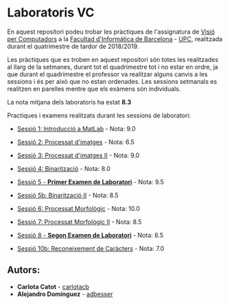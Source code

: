 # Laboratoris VC

En aquest repositori podeu trobar les pràctiques de l'assignatura de [Visió per Computadors](https://www.fib.upc.edu/ca/estudis/graus/grau-en-enginyeria-informatica/pla-destudis/assignatures/VC) a la [Facultad d'Informática de Barcelona](https://www.fib.upc.edu/ca/inici) - [UPC](http://www.upc.edu/ca), realitzada durant el quatrimestre de tardor de 2018/2019.

Les pràctiques que es troben en aquest repositori són totes les realitzades al llarg de la setmanes, durant tot el quadrimestre tot i no estar en ordre, ja que durant el quadrimestre el professor va realitzar alguns canvis a les sessions i és per això que no estan ordenades. Les sessions setmanals es realitzen en parelles mentre que els exàmens són individuals.

La nota mitjana dels laboratoris ha estat __8.3__

Practiques i examens realitzats durant les sessions de laboratori:

* [Sessió 1: Introducció a MatLab](https://github.com/carlotacb/VCLabs/tree/master/01%20-%20Sessio%201) - Nota: 9.0

* [Sessió 2: Processat d'imatges](https://github.com/carlotacb/VCLabs/tree/master/02%20-%20Sessio%202) - Nota: 6.5

* [Sessió 3: Processat d'imatges II](https://github.com/carlotacb/VCLabs/tree/master/03%20-%20Sessio%203) - Nota: 9.0

* [Sessió 4: Binarització](https://github.com/carlotacb/VCLabs/tree/master/04%20-%20Sessio%204) - Nota: 8.0

* [Sessió 5 - __Primer Examen de Laboratori__](https://github.com/carlotacb/VCLabs/tree/master/05%20-%20Sessio%205%20-%20Examen%20de%20Lab1) - Nota: 9.5

* [Sessió 5b: Binarització II](https://github.com/carlotacb/VCLabs/tree/master/06%20-%20Sessio%205b) - Nota: 8.5

* [Sessió 6: Processat Morfològic](https://github.com/carlotacb/VCLabs/tree/master/07%20-%20Sessio%206) - Nota: 10.0

* [Sessió 7: Processat Morfològic II](https://github.com/carlotacb/VCLabs/tree/master/08%20-%20Sessio%207) - Nota: 8.5

* [Sessió 8 - __Segon Examen de Laboratori__](https://github.com/carlotacb/VCLabs/tree/master/09%20-%20Sessio%208%20-%20Examen%20de%20Lab2) - Nota: 8.5

* [Sessió 10b: Reconeixement de Caràcters](https://github.com/carlotacb/VCLabs/tree/master/10%20-%20Sessio%2010b) - Nota: 7.0

## Autors:

* **Carlota Catot** - [carlotacb](https://github.com/carlotacb)
* **Alejandro Domínguez** - [adbesser](https://github.com/adbesserer)
